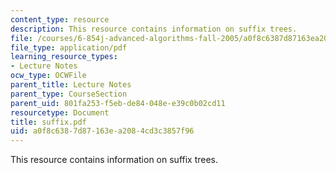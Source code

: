 ```yaml
---
content_type: resource
description: This resource contains information on suffix trees.
file: /courses/6-854j-advanced-algorithms-fall-2005/a0f8c6387d87163ea2084cd3c3857f96_suffix.pdf
file_type: application/pdf
learning_resource_types:
- Lecture Notes
ocw_type: OCWFile
parent_title: Lecture Notes
parent_type: CourseSection
parent_uid: 801fa253-f5eb-de84-048e-e39c0b02cd11
resourcetype: Document
title: suffix.pdf
uid: a0f8c638-7d87-163e-a208-4cd3c3857f96
---
```

This resource contains information on suffix trees.

